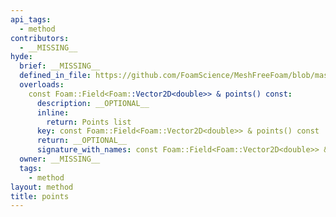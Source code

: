 ```yaml
---
api_tags:
  - method
contributors:
  - __MISSING__
hyde:
  brief: __MISSING__
  defined_in_file: https://github.com/FoamScience/MeshFreeFoam/blob/master/src/meshfree/kdTrees/nanoflannKDTree/nanoflannKDTree.H
  overloads:
    const Foam::Field<Foam::Vector2D<double>> & points() const:
      description: __OPTIONAL__
      inline:
        return: Points list
      key: const Foam::Field<Foam::Vector2D<double>> & points() const
      return: __OPTIONAL__
      signature_with_names: const Foam::Field<Foam::Vector2D<double>> & points() const
  owner: __MISSING__
  tags:
    - method
layout: method
title: points
---
```


